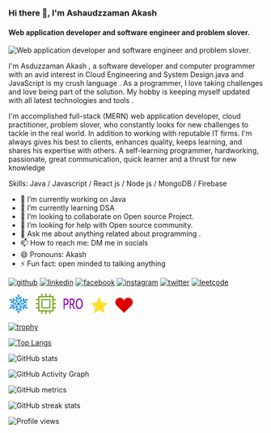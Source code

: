  ### Hi there 👋, I'm Ashaudzzaman Akash
#### Web application developer and software engineer and  problem slover.
![Web application developer and software engineer and  problem slover.]( https://media-exp1.licdn.com/dms/image/C5616AQEKbsxg2zvA9g/profile-displaybackgroundimage-shrink_350_1400/0/1634033048332?e=1661990400&v=beta&t=UgyqXUv62alGCr6ZGiwPZuX--BW6urGYXAeO-3sXVLA)

I'm Asduzzaman Akash , a software developer and computer programmer with an avid interest in Cloud Engineering and System Design.java and  JavaScript is my crush language . As a programmer, I love taking challenges and love being part of the solution.
My hobby is keeping myself updated with all latest technologies and tools .


I'm accomplished full-stack (MERN) web application developer, cloud practitioner, problem slover, who constantly looks for new challenges to tackle in the real world. In addition to working with reputable IT firms. I'm always gives his best to clients, enhances quality, keeps learning, and shares his expertise with others.
A self-learning programmer, hardworking, passionate, great communication, 
quick learner and a thrust for new knowledge

Skills: Java / Javascript / React  js / Node js / MongoDB / Firebase 

- 🔭 I’m currently working on Java 
- 🌱 I’m currently learning DSA 
- 👯 I’m looking to collaborate on Open source Project. 
- 🤔 I’m looking for help with Open source community. 
- 💬 Ask me about anything related about programming . 
- 📫 How to reach me: DM me in socials  
- 😄 Pronouns: Akash 
- ⚡ Fun fact: open minded to talking anything 


[<img src='https://cdn.jsdelivr.net/npm/simple-icons@3.0.1/icons/github.svg' alt='github' height='40'>](https://github.com/Ashaduzzaman10)  [<img src='https://cdn.jsdelivr.net/npm/simple-icons@3.0.1/icons/linkedin.svg' alt='linkedin' height='40'>](https://www.linkedin.com/in/https://www.linkedin.com/in/theblueskyofficial/)  [<img src='https://cdn.jsdelivr.net/npm/simple-icons@3.0.1/icons/facebook.svg' alt='facebook' height='40'>](https://www.facebook.com/akash.tbo.aa)  [<img src='https://cdn.jsdelivr.net/npm/simple-icons@3.0.1/icons/instagram.svg' alt='instagram' height='40'>](https://www.instagram.com/ashaduzzaman_akash/)  [<img src='https://cdn.jsdelivr.net/npm/simple-icons@3.0.1/icons/twitter.svg' alt='twitter' height='40'>](https://twitter.com/ashaduzzaman011)  [<img src='https://cdn.jsdelivr.net/npm/simple-icons@3.0.1/icons/leetcode.svg' alt='leetcode' height='40'>](https://leetcode.com/Akash-tbo)  

<a href='https://archiveprogram.github.com/'><img src='https://raw.githubusercontent.com/acervenky/animated-github-badges/master/assets/acbadge.gif' width='40' height='40'></a> <a href='https://docs.github.com/en/developers'><img src='https://raw.githubusercontent.com/acervenky/animated-github-badges/master/assets/devbadge.gif' width='40' height='40'></a> <a href='https://github.com/pricing'><img src='https://raw.githubusercontent.com/acervenky/animated-github-badges/master/assets/pro.gif' width='40' height='40'></a> <a href='https://stars.github.com/'><img src='https://raw.githubusercontent.com/acervenky/animated-github-badges/master/assets/starbadge.gif' width='35' height='35'></a> <a href='https://docs.github.com/en/github/supporting-the-open-source-community-with-github-sponsors'><img src='https://raw.githubusercontent.com/acervenky/animated-github-badges/master/assets/sponsorbadge.gif' width='35' height='35'></a> 

[![trophy](https://github-profile-trophy.vercel.app/?username=Ashaduzzaman10)](https://github.com/ryo-ma/github-profile-trophy)

[![Top Langs](https://github-readme-stats.vercel.app/api/top-langs/?username=Ashaduzzaman10)](https://github.com/anuraghazra/github-readme-stats)

![GitHub stats](https://github-readme-stats.vercel.app/api?username=Ashaduzzaman10&show_icons=true&count_private=true)  

![GitHub Activity Graph](https://activity-graph.herokuapp.com/graph?username=Ashaduzzaman10)  

![GitHub metrics](https://metrics.lecoq.io/Ashaduzzaman10)  

![GitHub streak stats](https://github-readme-streak-stats.herokuapp.com/?user=Ashaduzzaman10)  

![Profile views](https://gpvc.arturio.dev/Ashaduzzaman10)  
